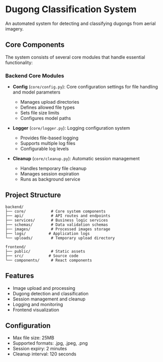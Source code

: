 # Dugong Classification System

An automated system for detecting and classifying dugongs from aerial imagery.

## Core Components

The system consists of several core modules that handle essential functionality:

### Backend Core Modules

- **Config** (`core/config.py`): Core configuration settings for file handling and model parameters

  - Manages upload directories
  - Defines allowed file types
  - Sets file size limits
  - Configures model paths

- **Logger** (`core/logger.py`): Logging configuration system

  - Provides file-based logging
  - Supports multiple log files
  - Configurable log levels

- **Cleanup** (`core/cleanup.py`): Automatic session management
  - Handles temporary file cleanup
  - Manages session expiration
  - Runs as background service

## Project Structure

```
backend/
├── core/           # Core system components
├── api/            # API routes and endpoints
├── services/       # Business logic services
├── schemas/        # Data validation schemas
├── images/         # Processed images storage
├── logs/          # Application logs
└── uploads/        # Temporary upload directory

frontend/
├── public/         # Static assets
├── src/           # Source code
└── components/     # React components
```

## Features

- Image upload and processing
- Dugong detection and classification
- Session management and cleanup
- Logging and monitoring
- Frontend visualization

## Configuration

- Max file size: 25MB
- Supported formats: .jpg, .jpeg, .png
- Session expiry: 2 minutes
- Cleanup interval: 120 seconds
